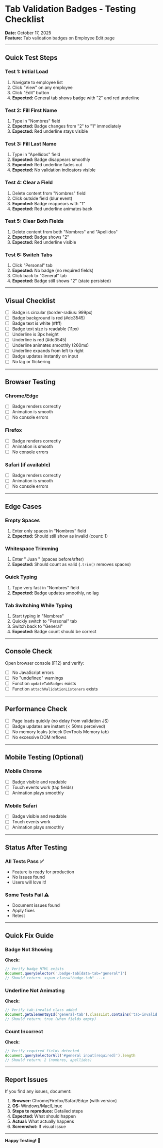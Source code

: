 # Tab Validation Badges - Testing Checklist

**Date:** October 17, 2025  
**Feature:** Tab validation badges on Employee Edit page

---

## Quick Test Steps

### Test 1: Initial Load
1. Navigate to employee list
2. Click "View" on any employee
3. Click "Edit" button
4. **Expected:** General tab shows badge with "2" and red underline

### Test 2: Fill First Name
1. Type in "Nombres" field
2. **Expected:** Badge changes from "2" to "1" immediately
3. **Expected:** Red underline stays visible

### Test 3: Fill Last Name
1. Type in "Apellidos" field
2. **Expected:** Badge disappears smoothly
3. **Expected:** Red underline fades out
4. **Expected:** No validation indicators visible

### Test 4: Clear a Field
1. Delete content from "Nombres" field
2. Click outside field (blur event)
3. **Expected:** Badge reappears with "1"
4. **Expected:** Red underline animates back

### Test 5: Clear Both Fields
1. Delete content from both "Nombres" and "Apellidos"
2. **Expected:** Badge shows "2"
3. **Expected:** Red underline visible

### Test 6: Switch Tabs
1. Click "Personal" tab
2. **Expected:** No badge (no required fields)
3. Click back to "General" tab
4. **Expected:** Badge still shows "2" (state persisted)

---

## Visual Checklist

- [ ] Badge is circular (border-radius: 999px)
- [ ] Badge background is red (#dc3545)
- [ ] Badge text is white (#fff)
- [ ] Badge text size is readable (11px)
- [ ] Underline is 3px height
- [ ] Underline is red (#dc3545)
- [ ] Underline animates smoothly (260ms)
- [ ] Underline expands from left to right
- [ ] Badge updates instantly on input
- [ ] No lag or flickering

---

## Browser Testing

### Chrome/Edge
- [ ] Badge renders correctly
- [ ] Animation is smooth
- [ ] No console errors

### Firefox
- [ ] Badge renders correctly
- [ ] Animation is smooth
- [ ] No console errors

### Safari (if available)
- [ ] Badge renders correctly
- [ ] Animation is smooth
- [ ] No console errors

---

## Edge Cases

### Empty Spaces
1. Enter only spaces in "Nombres" field
2. **Expected:** Should still show as invalid (count: 1)

### Whitespace Trimming
1. Enter "  Juan  " (spaces before/after)
2. **Expected:** Should count as valid (`.trim()` removes spaces)

### Quick Typing
1. Type very fast in "Nombres" field
2. **Expected:** Badge updates smoothly, no lag

### Tab Switching While Typing
1. Start typing in "Nombres"
2. Quickly switch to "Personal" tab
3. Switch back to "General"
4. **Expected:** Badge count should be correct

---

## Console Check

Open browser console (F12) and verify:
- [ ] No JavaScript errors
- [ ] No "undefined" warnings
- [ ] Function `updateTabBadges` exists
- [ ] Function `attachValidationListeners` exists

---

## Performance Check

- [ ] Page loads quickly (no delay from validation JS)
- [ ] Badge updates are instant (< 50ms perceived)
- [ ] No memory leaks (check DevTools Memory tab)
- [ ] No excessive DOM reflows

---

## Mobile Testing (Optional)

### Mobile Chrome
- [ ] Badge visible and readable
- [ ] Touch events work (tap fields)
- [ ] Animation plays smoothly

### Mobile Safari
- [ ] Badge visible and readable
- [ ] Touch events work
- [ ] Animation plays smoothly

---

## Status After Testing

### All Tests Pass ✅
- Feature is ready for production
- No issues found
- Users will love it!

### Some Tests Fail ⚠️
- Document issues found
- Apply fixes
- Retest

---

## Quick Fix Guide

### Badge Not Showing
**Check:**
```javascript
// Verify badge HTML exists
document.querySelector('.badge-tab[data-tab="general"]')
// Should return: <span class="badge-tab" ...>
```

### Underline Not Animating
**Check:**
```javascript
// Verify tab-invalid class added
document.getElementById('general-tab').classList.contains('tab-invalid')
// Should return: true (when fields empty)
```

### Count Incorrect
**Check:**
```javascript
// Verify required fields detected
document.querySelectorAll('#general input[required]').length
// Should return: 2 (nombres, apellidos)
```

---

## Report Issues

If you find any issues, document:
1. **Browser:** Chrome/Firefox/Safari/Edge (with version)
2. **OS:** Windows/Mac/Linux
3. **Steps to reproduce:** Detailed steps
4. **Expected:** What should happen
5. **Actual:** What actually happens
6. **Screenshot:** If visual issue

---

**Happy Testing!** 🎉
